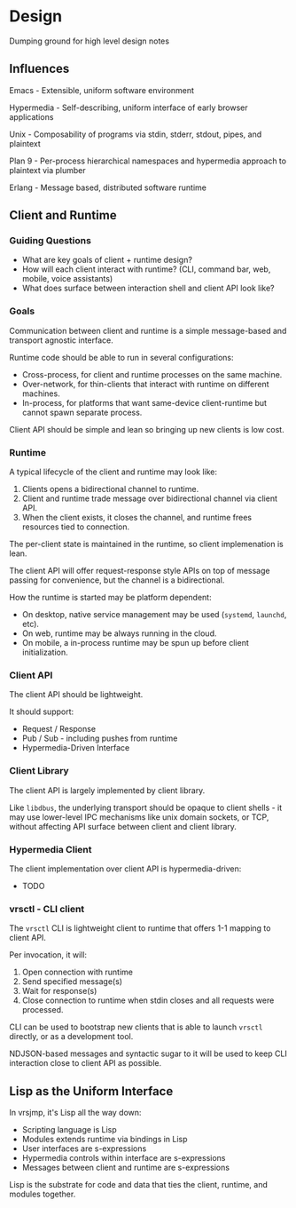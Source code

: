 # Design

Dumping ground for high level design notes

## Influences

Emacs - Extensible, uniform software environment 

Hypermedia - Self-describing, uniform interface of early browser applications 

Unix - Composability of programs via stdin, stderr, stdout, pipes, and plaintext 

Plan 9 - Per-process hierarchical namespaces and hypermedia approach to plaintext via plumber

Erlang - Message based, distributed software runtime

## Client and Runtime

### Guiding Questions

- What are key goals of client + runtime design?
- How will each client interact with runtime? (CLI, command bar, web, mobile,
  voice assistants)
- What does surface between interaction shell and client API look like?

### Goals

Communication between client and runtime is a simple message-based and transport
agnostic interface.

Runtime code should be able to run in several configurations:

- Cross-process, for client and runtime processes on the same machine.
- Over-network, for thin-clients that interact with runtime on different
  machines.
- In-process, for platforms that want same-device client-runtime but cannot
  spawn separate process.

Client API should be simple and lean so bringing up new clients is low cost.

### Runtime

A typical lifecycle of the client and runtime may look like:

1. Clients opens a bidirectional channel to runtime.
2. Client and runtime trade message over bidirectional channel via client API.
3. When the client exists, it closes the channel, and runtime frees resources
   tied to connection.

The per-client state is maintained in the runtime, so client implemenation is
lean.

The client API will offer request-response style APIs on top of message passing
for convenience, but the channel is a bidirectional.

How the runtime is started may be platform dependent:

- On desktop, native service management may be used (`systemd`, `launchd`, etc).
- On web, runtime may be always running in the cloud.
- On mobile, a in-process runtime may be spun up before client initialization.

### Client API

The client API should be lightweight.

It should support:

- Request / Response
- Pub / Sub - including pushes from runtime
- Hypermedia-Driven Interface

### Client Library

The client API is largely implemented by client library.

Like `libdbus`, the underlying transport should be opaque to client shells - it
may use lower-level IPC mechanisms like unix domain sockets, or TCP, without
affecting API surface between client and client library.

### Hypermedia Client

The client implementation over client API is hypermedia-driven:

- TODO

### vrsctl - CLI client

The `vrsctl` CLI is lightweight client to runtime that offers 1-1 mapping to
client API.

Per invocation, it will:
1. Open connection with runtime
2. Send specified message(s)
3. Wait for response(s)
4. Close connection to runtime when stdin closes and all requests were processed.

CLI can be used to bootstrap new clients that is able to launch `vrsctl`
directly, or as a development tool.

NDJSON-based messages and syntactic sugar to it will be used to keep CLI
interaction close to client API as possible.

## Lisp as the Uniform Interface

In vrsjmp, it's Lisp all the way down:

- Scripting language is Lisp
- Modules extends runtime via bindings in Lisp
- User interfaces are s-expressions
- Hypermedia controls within interface are s-expressions
- Messages between client and runtime are s-expressions

Lisp is the substrate for code and data that ties the client, runtime, and
modules together.
